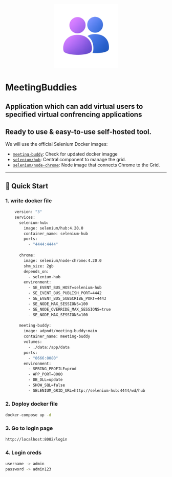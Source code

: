 <div align="center" width="100%">
    <img src="./src/main/resources/static/images/android-chrome-512x512.png" width="200" height="200" alt="" />
</div>


# MeetingBuddies
## Application which can add virtual users to specified virtual confrencing applications
## Ready to use & easy-to-use self-hosted tool.

We will use the official Selenium Docker images:


- [`meeting-buddy`](https://hub.docker.com/repository/docker/adpndt/meeting-buddy): Check for updated docker imagge 
- [`selenium/hub`](https://hub.docker.com/r/selenium/hub): Central component to manage the grid.
- [`selenium/node-chrome`](https://hub.docker.com/r/selenium/node-chrome): Node image that connects Chrome to the Grid.

---

## 🚀 Quick Start

### 1. write docker file

```bash
    version: "3"
    services:
      selenium-hub:
        image: selenium/hub:4.20.0
        container_name: selenium-hub
        ports:
          - "4444:4444"
    
      chrome:
        image: selenium/node-chrome:4.20.0
        shm_size: 2gb
        depends_on:
          - selenium-hub
        environment:
          - SE_EVENT_BUS_HOST=selenium-hub
          - SE_EVENT_BUS_PUBLISH_PORT=4442
          - SE_EVENT_BUS_SUBSCRIBE_PORT=4443
          - SE_NODE_MAX_SESSIONS=100
          - SE_NODE_OVERRIDE_MAX_SESSIONS=true
          - SE_NODE_MAX_SESSIONS=100
    
      meeting-buddy:
        image: adpndt/meeting-buddy:main
        container_name: meeting-buddy
        volumes:
          - ./data:/app/data
        ports:
          - "8666:8080"
        environment:
          - SPRING_PROFILE=prod
          - APP_PORT=8080
          - DB_DLL=update
          - SHOW_SQL=false
          - SELENIUM_GRID_URL=http://selenium-hub:4444/wd/hub
```
### 2. Doploy docker file

```bash
docker-compose up -d
```
### 3. Go to login page

```bash
http://localhost:8082/login
```

### 4. Login creds
```bash
username -> admin
password -> admin123
```






